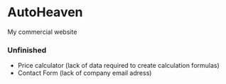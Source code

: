 # AutoHeaven
My commercial website

### Unfinished 
- Price calculator (lack of data required to create calculation formulas)
- Contact Form (lack of company email adress)
